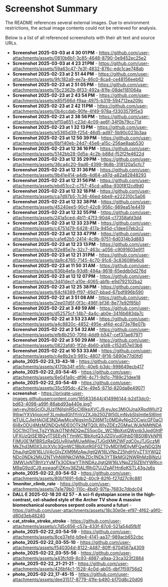 # Screenshot Summary

The README references several external images. Due to environment restrictions, the actual image contents could not be retrieved for analysis.

Below is a list of all referenced screenshots with their alt text and source URLs.

- **Screenshot 2025-03-03 at 4 30 01 PM** - https://github.com/user-attachments/assets/0810b6b1-3c85-4648-8790-0e9452ec25e2
- **Screenshot 2025-03-03 at 4 23 21 PM** - https://github.com/user-attachments/assets/59a63c47-7e3f-4832-876c-edc1cae748ab
- **Screenshot 2025-02-23 at 2 51 44 PM** - https://github.com/user-attachments/assets/9fc182a9-ee7a-46c0-8ca4-ce48156eeb62
- **Screenshot 2025-02-23 at 2 51 05 PM** - https://github.com/user-attachments/assets/15c2362b-8f33-492a-81fe-08de1181064a
- **Screenshot 2025-02-23 at 2 43 54 PM** - https://github.com/user-attachments/assets/e85f566d-f9aa-4975-b319-594712ea209c
- **Screenshot 2025-02-23 at 2 42 11 PM** - https://github.com/user-attachments/assets/0b4ccdab-90fe-4f49-978a-f3303579f5e3
- **Screenshot 2025-02-23 at 2 38 56 PM** - https://github.com/user-attachments/assets/ef10a651-c23d-4c09-ae6f-34f0b79cc71d
- **Screenshot 2025-02-23 at 1 32 13 PM** - https://github.com/user-attachments/assets/e5365d39-f254-46d5-ad97-5b90c023b3aa
- **Screenshot 2025-02-23 at 12 50 39 PM** - https://github.com/user-attachments/assets/6bf140eb-24d7-45e6-a15c-256ae8aab530
- **Screenshot 2025-02-23 at 12 36 16 PM** - https://github.com/user-attachments/assets/5142bb28-0d5a-4c2b-b88d-f52f2fe4622d
- **Screenshot 2025-02-23 at 12 35 29 PM** - https://github.com/user-attachments/assets/36ca4c20-9ad6-4399-9b8b-318120a5cfc7
- **Screenshot 2025-02-23 at 12 31 36 PM** - https://github.com/user-attachments/assets/9b41e414-a4db-4d64-a97d-a82a82848293
- **Screenshot 2025-02-23 at 12 31 56 PM** - https://github.com/user-attachments/assets/ebd51cc2-c757-45cd-a8ba-930f812cd9d0
- **Screenshot 2025-02-23 at 12 32 18 PM** - https://github.com/user-attachments/assets/ca7d97b5-7c36-46ed-bbe9-e222310c5a06
- **Screenshot 2025-02-23 at 12 32 38 PM** - https://github.com/user-attachments/assets/45240ee5-90cf-42c8-956c-989ea51e4419
- **Screenshot 2025-02-23 at 12 32 55 PM** - https://github.com/user-attachments/assets/241a5ced-4b11-47f3-90d4-c17358afd3d4
- **Screenshot 2025-02-23 at 12 33 23 PM** - https://github.com/user-attachments/assets/c4751d79-6428-417a-945d-c1dee07eb2c2
- **Screenshot 2025-02-23 at 12 33 47 PM** - https://github.com/user-attachments/assets/ca1e62b5-2414-4c9b-9751-6d0314b3d883
- **Screenshot 2025-02-23 at 12 23 13 PM** - https://github.com/user-attachments/assets/92e85e7e-32c7-463c-a056-c9091603e911
- **Screenshot 2025-02-23 at 12 21 31 PM** - https://github.com/user-attachments/assets/da9c4765-7145-4c70-91c6-3c83608fe6c6
- **Screenshot 2025-02-23 at 11 50 31 AM** - https://github.com/user-attachments/assets/636b4efa-93d8-494a-9618-65eddb0d276d
- **Screenshot 2025-02-23 at 12 12 07 PM** - https://github.com/user-attachments/assets/3d41decf-a10e-4065-abfb-e9d792102ba2
- **Screenshot 2025-02-23 at 12 25 38 PM** - https://github.com/user-attachments/assets/64cf4389-ff97-49d7-bbad-67bdf896b590
- **Screenshot 2025-02-22 at 3 51 08 AM** - https://github.com/user-attachments/assets/2ee07d5f-0f3c-496f-bf36-8e77e92f95b1
- **Screenshot 2025-02-22 at 3 49 59 AM** - https://github.com/user-attachments/assets/d52575cf-14b7-4a4c-ab0e-3416b683da7c
- **Screenshot 2025-02-22 at 3 53 23 AM** - https://github.com/user-attachments/assets/a4c8820c-4852-495e-af4d-ecd73e78e07b
- **Screenshot 2025-02-22 at 2 54 32 AM** - https://github.com/user-attachments/assets/efb8b250-70fd-4dd9-b547-cef37ae67971
- **Screenshot 2025-02-22 at 3 50 29 AM** - https://github.com/user-attachments/assets/0822afd0-1f2d-4b60-a1d8-c152d57e03b8
- **Screenshot 2025-02-22 at 10 53 33 AM** - https://github.com/user-attachments/assets/c4e8b2e3-981c-4807-8f16-5890e77d0fd1
- **photo_2025-02-23_13-43-18** - https://github.com/user-attachments/assets/4170b34f-e5fc-40e6-b3dc-998649ecb417
- **photo_2025-02-22_03-54-45** - https://github.com/user-attachments/assets/6e041a9c-df96-4c71-9d1c-7f89c21dee18
- **photo_2025-02-22_03-54-49** - https://github.com/user-attachments/assets/35c595dc-421e-49e5-871d-820da8e49071
- **screenshot** - https://private-user-images.githubusercontent.com/185833644/414996144-b2d13dc0-bd63-4098-a99f-86abd93a440e.jpg?jwt=eyJhbGciOiJIUzI1NiIsInR5cCI6IkpXVCJ9.eyJpc3MiOiJnaXRodWIuY29tIiwiYXVkIjoicmF3LmdpdGh1YnVzZXJjb250ZW50LmNvbSIsImtleSI6ImtleTUiLCJleHAiOjE3NDAwMjcxNjgsIm5iZiI6MTc0MDAyNjg2OCwicGF0aCI6Ii8xODU4MzM2NDQvNDE0OTk2MTQ0LWIyZDEzZGMwLWJkNjMtNDA5OC1hOTlmLTg2YWJkOTNhNDQwZS5qcGc_WC1BbXotQWxnb3JpdGhtPUFXUzQtSE1BQy1TSEEyNTYmWC1BbXotQ3JlZGVudGlhbD1BS0lBVkNPRFlMU0E1M1BRSzRaQSUyRjIwMjUwMjIwJTJGdXMtZWFzdC0xJTJGczMlMkZhd3M0X3JlcXVlc3QmWC1BbXotRGF0ZT0yMDI1MDIyMFQwNDQ3NDhaJlgtQW16LUV4cGlyZXM9MzAwJlgtQW16LVNpZ25hdHVyZT1iYWQ2NDc0NDk2MjU2NTVhNWNkOWNkZDc1NDk3YTBkMGI2NWRhMzBlNzU3MWUxNTBhYzYyMTk3ODkwYTlhNDAzJlgtQW16LVNpZ25lZEhlYWRlcnM9aG9zdCJ9.eswaqFIZKny38ZtALfRhG7UJZpAFHn6oKSTL43gJs6s
- **photo_2025-02-22_03-54-52** - https://github.com/user-attachments/assets/80b11691-6db2-40c9-82f6-f27d27c9c881
- **1monitor_climb_rate** - https://github.com/user-attachments/assets/7a1e79b0-110c-4bd0-97fa-7683c7dbdc04
- **DALL·E 2025-02-18 20 42 57 - A sci-fi dystopian scene in the high-contrast, cel-shaded style of the Archer TV show  A massive biomechanical ouroboros serpent coils around a futuri** - https://github.com/user-attachments/assets/18c30e0e-ef97-4f62-a9f0-d80d3eb48240
- **cat_stroke_stroke_stroke** - https://github.com/user-attachments/assets/c7d5c656-c57a-433f-87c6-521a54d5fb1f
- **photo_2025-02-22_03-54-59** - https://github.com/user-attachments/assets/8ce37efd-b9e4-4141-aa37-989acb652cbc
- **photo_2025-02-22_03-55-10** - https://github.com/user-attachments/assets/f540304d-8122-4487-80ff-6704567a4309
- **photo_2025-02-22_03-55-56** - https://github.com/user-attachments/assets/a43fcfd9-8c93-4887-a9aa-23ca323f2884
- **photo_2025-02-22_21-21-21** - https://github.com/user-attachments/assets/426bf4c1-1528-4c0d-ab05-dbf7f59756d2
- **photo_2025-02-22_17-45-15** - https://github.com/user-attachments/assets/dee31517-8779-41fe-b490-b170d8c20d06
